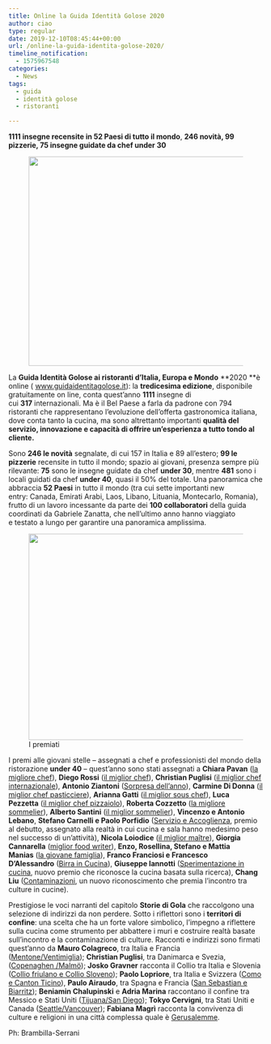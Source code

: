 ```yaml
---
title: Online la Guida Identità Golose 2020
author: ciao
type: regular
date: 2019-12-10T08:45:44+00:00
url: /online-la-guida-identita-golose-2020/
timeline_notification:
  - 1575967548
categories:
  - News
tags:
  - guida
  - identità golose
  - ristoranti

---
```

**1111 insegne recensite in 52 Paesi di tutto il mondo**, **246 novità, 99 pizzerie, 75 insegne guidate da chef under 30&nbsp;**  


<div class="wp-block-image">
  <figure class="aligncenter size-large is-resized"><img loading="lazy" decoding="async" src="images/wp-content/uploads/2019/12/sfondosala_16-9_premiati_guida20202.jpeg?w=1024" alt="" class="wp-image-754" width="736" height="413" /></figure>
</div>

La&nbsp;**Guida&nbsp;Identità Golose&nbsp;ai ristoranti d’Italia, Europa e Mondo**&nbsp;**2020&nbsp;**è online (&nbsp;<a class="" rel="noreferrer noopener" href="http://www.guidaidentitagolose.it/" target="_blank">www.guidaidentitagolose.it</a>): la&nbsp;**tredicesima edizione**, disponibile gratuitamente on line, conta quest’anno&nbsp;**1111**&nbsp;insegne di cui&nbsp;**317**&nbsp;internazionali.&nbsp;Ma è il Bel Paese a farla da padrone con 794 ristoranti che rappresentano l&#8217;evoluzione dell&#8217;offerta gastronomica italiana, dove conta tanto la cucina, ma sono altrettanto importanti&nbsp;**qualità del servizio, innovazione e capacità di offrire un&#8217;esperienza a tutto tondo al cliente.**

Sono&nbsp;**246 le novità**&nbsp;segnalate, di cui 157 in Italia e 89 all’estero;&nbsp;**99 le pizzerie**&nbsp;recensite in tutto il mondo; spazio ai giovani, presenza sempre più rilevante:&nbsp;**75**&nbsp;sono le insegne guidate da chef&nbsp;**under 30**, mentre&nbsp;**481**&nbsp;sono i locali guidati da chef&nbsp;**under 40**, quasi il 50% del totale. Una panoramica che abbraccia&nbsp;**52 Paesi**&nbsp;in tutto il mondo (tra cui sette importanti new entry:&nbsp;Canada, Emirati Arabi, Laos, Libano, Lituania, Montecarlo, Romania), frutto di un lavoro incessante da parte dei&nbsp;**100 collaboratori**&nbsp;della guida coordinati da Gabriele Zanatta, che nell’ultimo anno hanno viaggiato e&nbsp;testato a lungo per garantire una panoramica amplissima.&nbsp;

<div class="wp-block-image">
  <figure class="aligncenter size-large is-resized"><img loading="lazy" decoding="async" src="images/wp-content/uploads/2019/12/tutti-i-premiati-.jpeg?w=1024" alt="" class="wp-image-753" width="611" height="407" /><figcaption>I premiati</figcaption></figure>
</div>

I premi alle giovani stelle &#8211; assegnati a chef e&nbsp;professionisti&nbsp;del mondo della ristorazione&nbsp;**under 40**&nbsp;&#8211; quest’anno sono stati assegnati a&nbsp;**Chiara Pavan**&nbsp;(<a href="https://www.identitagolose.it/sito/it/60/24700/premi-alle-giovani-stelle/chiara-pavan.html?p=0" class="" target="_blank" rel="noreferrer noopener">la migliore chef</a>),&nbsp;**Diego Rossi**&nbsp;(<a href="https://www.identitagolose.it/sito/it/60/24699/premi-alle-giovani-stelle/diego-rossi.html?p=0" class="" target="_blank" rel="noreferrer noopener">il miglior chef</a>),&nbsp;**Christian Puglisi**&nbsp;(<a href="https://www.identitagolose.it/sito/it/60/24702/premi-alle-giovani-stelle/christian-puglisi.html?p=0" class="" target="_blank" rel="noreferrer noopener">il miglior chef internazionale</a>),&nbsp;**Antonio Ziantoni**&nbsp;(<a href="https://www.identitagolose.it/sito/it/60/24708/premi-alle-giovani-stelle/antonio-ziantoni.html?p=0" class="" target="_blank" rel="noreferrer noopener">Sorpresa dell’anno</a>),&nbsp;**Carmine Di Donna**&nbsp;(<a href="https://www.identitagolose.it/sito/it/60/24703/premi-alle-giovani-stelle/carmine-di-donna.html?p=0" class="" target="_blank" rel="noreferrer noopener">il miglior chef pasticciere</a>),&nbsp;**Arianna Gatti**&nbsp;(<a href="https://www.identitagolose.it/sito/it/60/24701/premi-alle-giovani-stelle/arianna-gatti.html?p=0" class="" target="_blank" rel="noreferrer noopener">il miglior sous chef</a>),&nbsp;**Luca Pezzetta**&nbsp;(<a href="https://www.identitagolose.it/sito/it/60/24705/premi-alle-giovani-stelle/luca-pezzetta.html?p=0" class="" target="_blank" rel="noreferrer noopener">il miglior chef pizzaiolo</a>),&nbsp;**Roberta Cozzetto**&nbsp;(<a href="https://www.identitagolose.it/sito/it/60/24706/premi-alle-giovani-stelle/roberta-cozzetto.html?p=0" class="" target="_blank" rel="noreferrer noopener">la migliore sommelier</a>),&nbsp;**Alberto Santini**&nbsp;(<a href="https://www.identitagolose.it/sito/it/60/24704/premi-alle-giovani-stelle/alberto-santini.html?p=0" class="" target="_blank" rel="noreferrer noopener">il miglior sommelier</a>),&nbsp;**Vincenzo e Antonio Lebano**,&nbsp;**Stefano Carnelli e Paolo Porfidio**&nbsp;(<a href="https://www.identitagolose.it/sito/it/60/24774/premi-alle-giovani-stelle/vincenzo-e-antonio-lebano-stefano-carnelli-e-paolo-porfidio.html?p=0" class="" target="_blank" rel="noreferrer noopener">Servizio e Accoglienza</a>, premio al debutto, assegnato alla realtà in cui cucina e sala hanno medesimo peso nel successo di un’attività),&nbsp;**Nicola Loiodice**&nbsp;(<a href="https://www.identitagolose.it/sito/it/60/24709/premi-alle-giovani-stelle/nicola-loiodice.html?p=0" class="" target="_blank" rel="noreferrer noopener">il miglior maître</a>),&nbsp;**Giorgia Cannarella**&nbsp;(<a href="https://www.identitagolose.it/sito/it/60/24710/premi-alle-giovani-stelle/giorgia-cannarella.html?p=0" class="" target="_blank" rel="noreferrer noopener">miglior food writer</a>),&nbsp;**Enzo, Rosellina, Stefano e Mattia Manias**&nbsp;(<a href="https://www.identitagolose.it/sito/it/60/24711/premi-alle-giovani-stelle/enzo-rosellina-stefano-e-mattia-manias.html?p=0" class="" target="_blank" rel="noreferrer noopener">la giovane famiglia</a>),&nbsp;**Franco Franciosi e Francesco D’Alessandro**&nbsp;(<a href="https://www.identitagolose.it/sito/it/60/24712/premi-alle-giovani-stelle/franco-franciosi-e-francesco-d-alessandro.html?p=0" class="" target="_blank" rel="noreferrer noopener">Birra in Cucina</a>),&nbsp;**Giuseppe Iannotti**&nbsp;(<a href="https://www.identitagolose.it/sito/it/60/24775/premi-alle-giovani-stelle/giuseppe-iannotti.html?p=0" class="" target="_blank" rel="noreferrer noopener">Sperimentazione in cucina</a>, nuovo premio che riconosce la cucina basata sulla ricerca),&nbsp;**Chang Liu**&nbsp;(<a href="https://www.identitagolose.it/sito/it/60/24776/premi-alle-giovani-stelle/chang-liu.html?p=0" class="" target="_blank" rel="noreferrer noopener">Contaminazioni</a>, un nuovo riconoscimento che premia l’incontro tra culture in cucine).&nbsp;

Prestigiose le voci narranti del capitolo **Storie di Gola** che raccolgono una selezione di indirizzi da non perdere. Sotto i riflettori sono i **territori di confine**: una scelta che ha un forte valore simbolico, l’impegno a riflettere sulla cucina come strumento per abbattere i muri e costruire realtà basate sull’incontro e la contaminazione di culture. Racconti e indirizzi sono firmati quest&#8217;anno da **Mauro Colagreco**, tra Italia e Francia (<a class="" rel="noreferrer noopener" href="https://www.identitagolose.it/sito/it/59/24693/storie-di-gola/mauro-colagreco-tra-mentone-e-ventimiglia-la-cucina-abbatte-i-muri.html?nv_view=1" target="_blank">Mentone/Ventimiglia</a>); **Christian Puglisi**, tra Danimarca e Svezia, (<a class="" rel="noreferrer noopener" href="https://www.identitagolose.it/sito/it/59/24726/storie-di-gola/christian-puglisi-benedetto-sia-il-ponte-tra-copenhagen-e-malm.html?nv_view=1" target="_blank">Copenaghen /Malmö</a>); **Josko Gravner** racconta il Collio tra Italia e Slovenia (<a class="" rel="noreferrer noopener" href="https://www.identitagolose.it/sito/it/59/24725/storie-di-gola/josko-gravner-e-il-collio-il-confine-ricchezza.html?nv_view=1" target="_blank">Collio friulano e Collio Sloveno</a>); **Paolo Lopriore**, tra Italia e Svizzera (<a class="" rel="noreferrer noopener" href="https://www.identitagolose.it/sito/it/59/24727/storie-di-gola/paolo-lopriore-il-canton-ticino-vicino.html?nv_view=1" target="_blank">Como e Canton Ticino</a>), **Paulo Airaudo**, tra Spagna e Francia (<a class="" rel="noreferrer noopener" href="https://www.identitagolose.it/sito/it/59/24728/storie-di-gola/paulo-airaudo-tra-san-sebastian-e-biarritz.html?nv_view=1" target="_blank">San Sebastian e Biarritz</a>); **Beniamin Chalupinski** e **Adria Marina** raccontano il confine tra Messico e Stati Uniti (<a class="" rel="noreferrer noopener" href="https://www.identitagolose.it/sito/it/59/24724/storie-di-gola/tacos-e-caesar-salad-non-ca-muro-tra-tijuana-e-san-diego.html?nv_view=1" target="_blank">Tijuana/San Diego</a>); **Tokyo Cervigni**, tra Stati Uniti e Canada (<a class="" rel="noreferrer noopener" href="https://www.identitagolose.it/sito/it/59/24723/storie-di-gola/pacific-north-west-contaminazioni-tra-seattle-e-vancouver.html?nv_view=1" target="_blank">Seattle/Vancouver</a>); **Fabiana Magrì** racconta la convivenza di culture e religioni in una città complessa quale è <a class="" rel="noreferrer noopener" href="https://www.identitagolose.it/sito/it/59/24722/storie-di-gola/bont-mescolate-7-indirizzi-a-gerusalemme.html?nv_view=1" target="_blank">Gerusalemme</a>.

Ph: Brambilla-Serrani